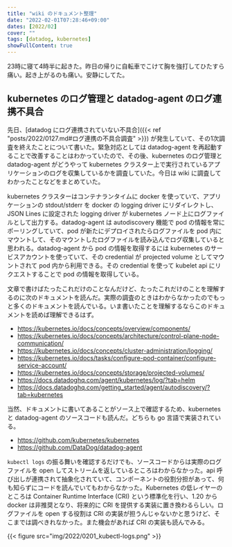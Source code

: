 ```yaml
---
title: "wiki のドキュメント整理"
date: "2022-02-01T07:28:46+09:00"
dates: [2022/02]
cover: ""
tags: [datadog, kubernetes]
showFullContent: true
---
```


23時に寝て4時半に起きた。昨日の帰りに自転車でこけて胸を強打してひたすら痛い。起き上がるのも痛い。安静にしてた。

## kubernetes のログ管理と datadog-agent のログ連携不具合

先日、[datadog にログ連携されていない不具合]({{< ref "posts/2022/0127.md#ログ連携の不具合調査" >}}) が発生していて、その1次調査を終えたことについて書いた。緊急対応としては datadog-agent を再起動することで改善することはわかっていたので、その後、kubernetes のログ管理と datadog-agent がどうやって kubernetes クラスター上で実行されているアプリケーションのログを収集しているかを調査していた。今日は wiki に調査してわかったことなどをまとめていた。

kubernetes クラスターはコンテナランタイムに docker を使っていて、アプリケーションの stdout/stderr を docker の logging driver にリダイレクトし、JSON Lines に設定された logging driver が kubernetes ノード上にログファイルとして出力する。datadog-agent は autodiscovery 機能で pod の情報を常にポーリングしていて、pod が新たにデプロイされたらログファイルを pod 内にマウントして、そのマウントしたログファイルを読み込んでログ収集していると思われる。datadog-agent から pod の情報を取得するには kubernetes のサービスアカウントを使っていて、その credential が projected volume としてマウントされて pod 内から利用できる。その credential を使って kubelet api にリクエストすることで pod の情報を取得している。

文章で書けばたったこれだけのことなんだけど、たったこれだけのことを理解するのに次のドキュメントを読んだ。実際の調査のときはわからなかったのでもっと多くのドキュメントを読んでいる。いま書いたことを理解するならこのドキュメントを読めば理解できるはず。

* https://kubernetes.io/docs/concepts/overview/components/
* https://kubernetes.io/docs/concepts/architecture/control-plane-node-communication/
* https://kubernetes.io/docs/concepts/cluster-administration/logging/
* https://kubernetes.io/docs/tasks/configure-pod-container/configure-service-account/
* https://kubernetes.io/docs/concepts/storage/projected-volumes/
* https://docs.datadoghq.com/agent/kubernetes/log/?tab=helm
* https://docs.datadoghq.com/getting_started/agent/autodiscovery/?tab=kubernetes

当然、ドキュメントに書いてあることがソース上で確認するため、kubernetes と datadog-agent のソースコードも読んだ。どちらも go 言語で実装されている。

* https://github.com/kubernetes/kubernetes
* https://github.com/DataDog/datadog-agent

`kubectl logs` の振る舞いを確認するだけでも、ソースコードからは実際のログファイルを open してストリームを返しているところはわからなかった。api 呼び出しが連携されて抽象化されていて、コンポーネントの役割分担があって、何も知らずにコードを読んでいてもわからなかった。Kubernetes の低レイヤーのところは Container Runtime Interface (CRI) という標準化を行い、1.20 から docker は非推奨となり、将来的に CRI を提供する実装に置き換わるらしい。ログファイルを open する役割は CRI の実装が担うんじゃないかと思うけど、そこまでは調べきれなかった。また機会があれば CRI の実装も読んでみる。

{{< figure src="img/2022/0201_kubectl-logs.png" >}}
